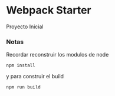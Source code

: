 # Webpack Starter
Proyecto Inicial

### Notas
Recordar reconstruir los modulos de node

```
npm install
```
y para construir el build
```
npm run build
```

